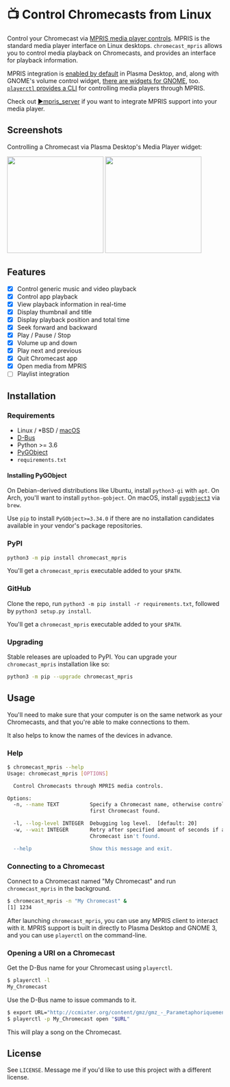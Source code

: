 # 📺 Control Chromecasts from Linux
Control your Chromecast via [MPRIS media player controls](https://specifications.freedesktop.org/mpris-spec/2.2/). MPRIS is the standard media player interface on Linux desktops.
`chromecast_mpris` allows you to control media playback on Chromecasts, and provides an interface for playback information.

MPRIS integration is [enabled by default](https://github.com/KDE/plasma-workspace/tree/master/applets/mediacontroller) in Plasma Desktop, and, along with GNOME's volume control widget, [there are widgets for GNOME](https://extensions.gnome.org/extension/1379/mpris-indicator-button/), too. [`playerctl` provides a CLI](https://github.com/altdesktop/playerctl) for controlling media players through MPRIS.

Check out [▶️mpris_server](https://github.com/alexdelorenzo/mpris_server) if you want to integrate MPRIS support into your media player.

## Screenshots

Controlling a Chromecast via Plasma Desktop's Media Player widget:

<img src="https://github.com/alexdelorenzo/chromecast_mpris/raw/master/assets/mpris.png" height="225" /> <img src="https://github.com/alexdelorenzo/chromecast_mpris/raw/master/assets/mpris_bar.png" height="225" />


## Features
  * [x] Control generic music and video playback
  * [x] Control app playback
  * [x] View playback information in real-time
  * [x] Display thumbnail and title
  * [x] Display playback position and total time
  * [x] Seek forward and backward
  * [x] Play / Pause / Stop
  * [x] Volume up and down
  * [x] Play next and previous
  * [x] Quit Chromecast app
  * [x] Open media from MPRIS
  * [ ] Playlist integration

## Installation
### Requirements
 - Linux / *BSD / [macOS](https://github.com/zbentley/dbus-osx-examples)
 - [D-Bus](https://www.freedesktop.org/wiki/Software/dbus/)
 - Python >= 3.6
 - [PyGObject](https://pypi.org/project/PyGObject/)
 - `requirements.txt`
 
#### Installing PyGObject
On Debian-derived distributions like Ubuntu, install `python3-gi` with `apt`. On Arch, you'll want to install `python-gobject`. On macOS, install [`pygobject3`](https://formulae.brew.sh/formula/pygobject3) via `brew`.

Use `pip` to install `PyGObject>=3.34.0` if there are no installation candidates available in your vendor's package repositories.

### PyPI
```bash
python3 -m pip install chromecast_mpris
```

You'll get a `chromecast_mpris` executable added to your `$PATH`.


### GitHub
Clone the repo, run `python3 -m pip install -r requirements.txt`, followed by `python3 setup.py install`. 

You'll get a `chromecast_mpris` executable added to your `$PATH`.

### Upgrading

Stable releases are uploaded to PyPI. You can upgrade your `chromecast_mpris` installation like so:

```bash
python3 -m pip --upgrade chromecast_mpris
```

## Usage
You'll need to make sure that your computer is on the same network as your Chromecasts, and that you're able to make connections to them. 

It also helps to know the names of the devices in advance.

### Help
```bash
$ chromecast_mpris --help
Usage: chromecast_mpris [OPTIONS]

  Control Chromecasts through MPRIS media controls.

Options:
  -n, --name TEXT          Specify a Chromecast name, otherwise control the
                           first Chromecast found.

  -l, --log-level INTEGER  Debugging log level.  [default: 20]
  -w, --wait INTEGER       Retry after specified amount of seconds if a
                           Chromecast isn't found.

  --help                   Show this message and exit.
```

### Connecting to a Chromecast
Connect to a Chromecast named "My Chromecast" and run `chromecast_mpris` in the background.
```bash
$ chromecast_mpris -n "My Chromecast" &
[1] 1234
```

After launching `chromecast_mpris`, you can use any MPRIS client to interact with it. MPRIS support is built in directly to Plasma Desktop and GNOME 3, and you can use `playerctl` on the command-line. 

### Opening a URI on a Chromecast
 Get the D-Bus name for your Chromecast using `playerctl`.
```bash
$ playerctl -l
My_Chromecast
```

Use the D-Bus name to issue commands to it.

```bash
$ export URL="http://ccmixter.org/content/gmz/gmz_-_Parametaphoriquement.mp3"
$ playerctl -p My_Chromecast open "$URL"
```

This will play a song on the Chromecast.

## License
See `LICENSE`. Message me if you'd like to use this project with a different license.
